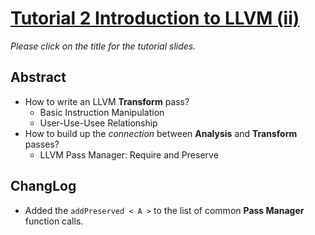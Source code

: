 # [Tutorial 2 Introduction to LLVM (ii)](https://v2.overleaf.com/read/vdwnnwdcshyx)

*Please click on the title for the tutorial slides.*

## Abstract

- How to write an LLVM **Transform** pass?
  - Basic Instruction Manipulation
  - User-Use-Usee Relationship
- How to build up the *connection* between **Analysis** and **Transform** passes?
  - LLVM Pass Manager: Require and Preserve

## ChangLog

- Added the `addPreserved < A >` to the list of common **Pass Manager** function calls.
